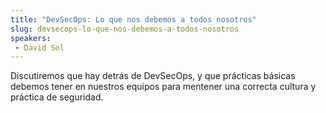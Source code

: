 ```yaml
---
title: "DevSecOps: Lo que nos debemos a todos nosotros"
slug: devsecops-lo-que-nos-debemos-a-todos-nosotros
speakers:
 - David Sol
---
```


Discutiremos que hay detrás de DevSecOps, y que prácticas básicas debemos tener en nuestros equipos para mentener una correcta cultura y práctica de seguridad.